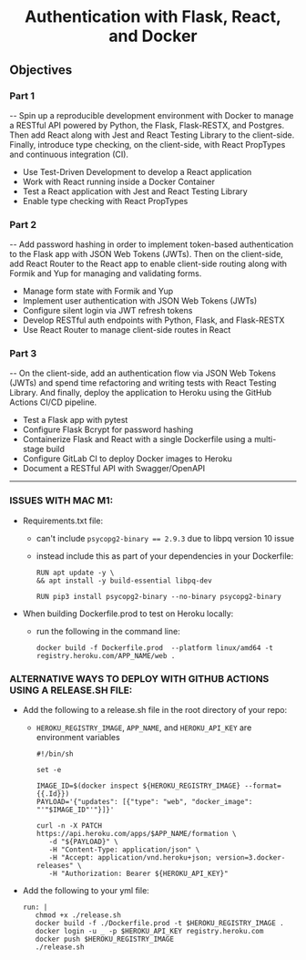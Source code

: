 <h1 align="center" >Authentication with Flask, React, and Docker</h1>

<h2>Objectives</h2>

<h3>Part 1</h3>

-- Spin up a reproducible development environment with Docker to manage a RESTful API powered by Python, the Flask, Flask-RESTX, and Postgres. Then add React along with Jest and React Testing Library to the client-side. Finally, introduce type checking, on the client-side, with React PropTypes and continuous integration (CI).


- Use Test-Driven Development to develop a React application
- Work with React running inside a Docker Container
- Test a React application with Jest and React Testing Library
- Enable type checking with React PropTypes

<h3>Part 2</h3>

-- Add password hashing in order to implement token-based authentication to the Flask app with JSON Web Tokens (JWTs). Then on the client-side, add React Router to the React app to enable client-side routing along with Formik and Yup for managing and validating forms.

- Manage form state with Formik and Yup
- Implement user authentication with JSON Web Tokens (JWTs)
- Configure silent login via JWT refresh tokens
- Develop RESTful auth endpoints with Python, Flask, and Flask-RESTX
- Use React Router to manage client-side routes in React

<h3>Part 3</h3>

-- On the client-side, add an authentication flow via JSON Web Tokens (JWTs) and spend time refactoring and writing tests with React Testing Library. And finally, deploy the application to Heroku using the GitHub Actions CI/CD pipeline.

- Test a Flask app with pytest
- Configure Flask Bcrypt for password hashing
- Containerize Flask and React with a single Dockerfile using a multi-stage build
- Configure GitLab CI to deploy Docker images to Heroku
- Document a RESTful API with Swagger/OpenAPI

---

<h3>ISSUES WITH MAC M1:</h3>

- Requirements.txt file:
   - can't include `psycopg2-binary == 2.9.3` due to libpq version 10 issue
   - instead include this as part of your dependencies in your Dockerfile:

      ```
      RUN apt update -y \
      && apt install -y build-essential libpq-dev

      RUN pip3 install psycopg2-binary --no-binary psycopg2-binary

- When building Dockerfile.prod to test on Heroku locally:
   - run the following in the command line:

      ```
      docker build -f Dockerfile.prod  --platform linux/amd64 -t registry.heroku.com/APP_NAME/web .

<h3>ALTERNATIVE WAYS TO DEPLOY WITH GITHUB ACTIONS USING A RELEASE.SH FILE:</h3>

- Add the following to a release.sh file in the root directory of your repo:
   - `HEROKU_REGISTRY_IMAGE`, `APP_NAME`, and `HEROKU_API_KEY` are environment variables

      ```
      #!/bin/sh

      set -e

      IMAGE_ID=$(docker inspect ${HEROKU_REGISTRY_IMAGE} --format={{.Id}})
      PAYLOAD='{"updates": [{"type": "web", "docker_image": "'"$IMAGE_ID"'"}]}'

      curl -n -X PATCH https://api.heroku.com/apps/$APP_NAME/formation \
         -d "${PAYLOAD}" \
         -H "Content-Type: application/json" \
         -H "Accept: application/vnd.heroku+json; version=3.docker-releases" \
         -H "Authorization: Bearer ${HEROKU_API_KEY}"

- Add the following to your yml file:

   ```
   run: | 
      chmod +x ./release.sh
      docker build -f ./Dockerfile.prod -t $HEROKU_REGISTRY_IMAGE .
      docker login -u _ -p $HEROKU_API_KEY registry.heroku.com
      docker push $HEROKU_REGISTRY_IMAGE
      ./release.sh